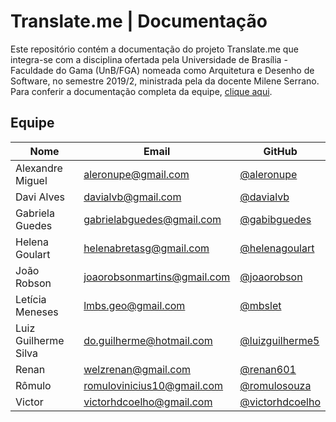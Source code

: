 # Translate.me | Documentação

Este repositório contém a documentação do projeto Translate.me que integra-se
com a disciplina ofertada pela Universidade de Brasília - Faculdade do Gama
(UnB/FGA) nomeada como Arquitetura e Desenho de Software, no semestre 2019/2,
ministrada pela da docente Milene Serrano. Para conferir a documentação completa
da equipe, [clique aqui](https://desenho2019-1.github.io/docs/).

## Equipe

| Nome | Email | GitHub|
|--|--|--|
| Alexandre Miguel | aleronupe@gmail.com | [@aleronupe](https://github.com/aleronupe) |
| Davi Alves | davialvb@gmail.com | [@davialvb](https://github.com/davialvb) |
| Gabriela Guedes | gabrielabguedes@gmail.com  | [@gabibguedes](https://github.com/gabibguedes)  |
| Helena Goulart | helenabretasg@gmail.com | [@helenagoulart](https://github.com/helenagoulart) |
| João Robson | joaorobsonmartins@gmail.com | [@joaorobson](https://github.com/joaorobson) |
| Letícia Meneses| lmbs.geo@gmail.com | [@mbslet](https://github.com/mbslet)|
| Luiz Guilherme Silva | do.guilherme@hotmail.com | [@luizguilherme5](https://github.com/luizguilherme5) |
| Renan | welzrenan@gmail.com | [@renan601](https://github.com/renan601) |
| Rômulo| romulovinicius10@gmail.com | [@romulosouza](https://github.com/RomuloSouza) |
| Victor | victorhdcoelho@gmail.com | [@victorhdcoelho](https://github.com/victorhdcoelho) | |
